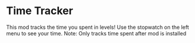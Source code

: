 # Time Tracker

This mod tracks the time you spent in levels! Use the stopwatch on the left menu to see your time.
Note: Only tracks time spent after mod is installed